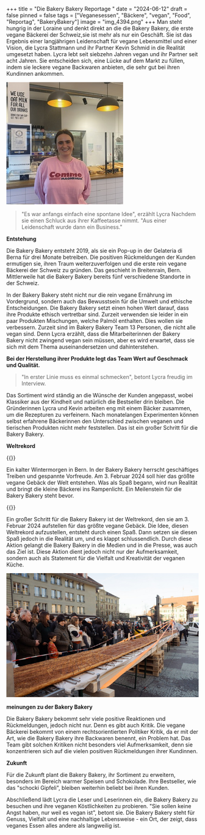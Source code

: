 +++
title = "Die Bakery Bakery Reportage "
date = "2024-06-12"
draft = false
pinned = false
tags = ["Veganesessen", "Bäckere", "vegan", "Food", "Reportag", "BakeryBakery"]
image = "img_4394.png"
+++
Man steht hungrig in der Loraine und denkt direkt an die die Bakery Bakery, die erste vegane Bäckerei der Schweiz,sie ist mehr als nur ein Geschäft. Sie ist das Ergebnis einer langjährigen Leidenschaft für vegane Lebensmittel und einer Vision, die Lycra Stattmann und ihr Partner Kevin Schmid in die Realität umgesetzt haben. Lycra lebt seit siebzehn Jahren vegan und ihr Partner seit acht Jahren. Sie entscheiden sich, eine Lücke auf dem Markt zu füllen, indem sie leckere vegane Backwaren anbieten, die sehr gut bei ihren Kundinnen ankommen.

![Lycra Stattmann, Gründerin der Bakery Bakery ](img_5796.jpeg)

> "Es war anfangs einfach eine spontane Idee", erzählt Lycra Nachdem sie einen Schluck aus ihrer Kaffeetasse nimmt. "Aus einer Leidenschaft wurde dann ein Business." 

**Entstehung** 

Die Bakery Bakery entsteht 2019, als sie ein Pop-up in der Gelateria di Berna für drei Monate betreiben. Die positiven Rückmeldungen der Kunden ermutigen sie, ihren Traum weiterzuverfolgen und die erste rein vegane Bäckerei der Schweiz zu gründen. Das geschieht in Breitenrain, Bern. Mittlerweile hat die Bakery Bakery bereits fünf verschiedene Standorte in der Schweiz.

In der Bakery Bakery steht nicht nur die rein vegane Ernährung im Vordergrund, sondern auch das Bewusstsein für die Umwelt und ethische Entscheidungen. Die Bakery Bakery setzt einen hohen Wert darauf, dass ihre Produkte ethisch vertretbar sind. Zurzeit verwenden sie leider in ein paar Produkten Mischungen, welche Palmöl enthalten. Dies wollen sie verbessern. Zurzeit sind im Bakery Bakery Team 13 Personen, die nicht alle vegan sind. Denn Lycra erzählt, dass die Mitarbeiterinnen der Bakery Bakery nicht zwingend vegan sein müssen, aber es wird erwartet, dass sie sich mit dem Thema auseinandersetzen und dahinterstehen.

**Bei der Herstellung ihrer Produkte legt das Team Wert auf Geschmack und Qualität.**

>  "In erster Linie muss es einmal schmecken", betont Lycra freudig im Interview.

 Das Sortiment wird ständig an die Wünsche der Kunden angepasst, wobei Klassiker aus der Kindheit und natürlich die Bestseller drin bleiben. Die Gründerinnen Lycra und Kevin arbeiten eng mit einem Bäcker zusammen, um die Rezepturen zu verfeinern. Nach monatelangen Experimenten können selbst erfahrene Bäckerinnen den Unterschied zwischen veganen und tierischen Produkten nicht mehr feststellen. Das ist ein großer Schritt für die Bakery Bakery. 

**Weltrekord** 

{{<box>}} 

Ein kalter Wintermorgen in Bern. In der Bakery Bakery herrscht geschäftiges Treiben und gespannte Vorfreude. Am 3. Februar 2024 soll hier das größte vegane Gebäck der Welt entstehen. Was als Spaß begann, wird nun Realität und bringt die kleine Bäckerei ins Rampenlicht. Ein Meilenstein für die Bakery Bakery steht bevor. 

{{<box>}}

Ein großer Schritt für die Bakery Bakery ist der Weltrekord, den sie am 3. Februar 2024 aufstellen für das größte vegane Gebäck. Die Idee, diesen Weltrekord aufzustellen, entsteht durch einen Spaß. Dann setzen sie diesen Spaß jedoch in die Realität um, und es klappt schlussendlich. Durch diese Aktion gelangt die Bakery Bakery in die Medien und in die Presse, was auch das Ziel ist. Diese Aktion dient jedoch nicht nur der Aufmerksamkeit, sondern auch als Statement für die Vielfalt und Kreativität der veganen Küche. 

![](img_4409.jpeg)

**meinungen zu der Bakery Bakery** 

Die Bakery Bakery bekommt sehr viele positive Reaktionen und Rückmeldungen, jedoch nicht nur. Denn es gibt auch Kritik. Die vegane Bäckerei bekommt von einem rechtsorientierten Politiker Kritik, da er mit der Art, wie die Bakery Bakery ihre Backwaren benennt, ein Problem hat. Das Team gibt solchen Kritiken nicht besonders viel Aufmerksamkeit, denn sie konzentrieren sich auf die vielen positiven Rückmeldungen ihrer Kundinnen.

**Zukunft** 

Für die Zukunft plant die Bakery Bakery, ihr Sortiment zu erweitern, besonders im Bereich warmer Speisen und Schokolade. Ihre Bestseller, wie das "schocki Gipfeli", bleiben weiterhin beliebt bei ihren Kunden.

Abschließend lädt Lycra die Leser und Leserinnen ein, die Bakery Bakery zu besuchen und ihre veganen Köstlichkeiten zu probieren. "Sie sollen keine Angst haben, nur weil es vegan ist", betont sie. Die Bakery Bakery steht für Genuss, Vielfalt und eine nachhaltige Lebensweise - ein Ort, der zeigt, dass veganes Essen alles andere als langweilig ist.